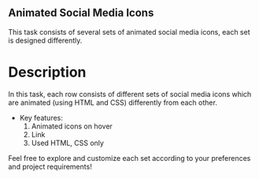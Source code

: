 ## Animated Social Media Icons
This task consists of several sets of animated social media icons, each set is designed differently.

# Description
In this task, each row consists of different sets of social media icons which are animated (using HTML and CSS) differently from each other.

- Key features:
  1) Animated icons on hover
  2) Link
  3) Used HTML, CSS only

Feel free to explore and customize each set according to your preferences and project requirements!
